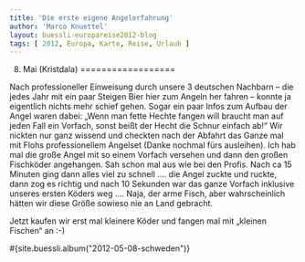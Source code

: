 ```yaml
---
title: 'Die erste eigene Angelerfahrung'
author: 'Marco Knuettel'
layout: buessli-europareise2012-blog
tags: [ 2012, Europa, Karte, Reise, Urlaub ]
---
```

8. Mai (Kristdala)
==================

Nach professioneller Einweisung durch unsere 3 deutschen Nachbarn – die jedes Jahr mit ein paar 
Steigen Bier hier zum Angeln her fahren – konnte ja eigentlich nichts mehr schief gehen. Sogar 
ein paar Infos zum Aufbau der Angel waren dabei: „Wenn man fette Hechte fangen will braucht man 
auf jeden Fall ein Vorfach, sonst beißt der Hecht die Schnur einfach ab!“  Wir nickten nur ganz 
wissend und checkten nach der Abfahrt das Ganze mal mit Flohs professionellem Angelset (Danke 
nochmal fürs ausleihen). Ich hab mal die große Angel mit so einem Vorfach versehen und dann den 
großen Fischköder angehangen. Sah schon mal aus wie bei den Profis. Nach ca 15 Minuten ging dann 
alles viel zu schnell .... die Angel zuckte und ruckte, dann zog es richtig und nach 10 Sekunden 
war das ganze Vorfach inklusive unseres ersten Köders weg .... Naja, der arme Fisch, aber 
wahrscheinlich hätten wir diese Größe sowieso nie an Land gebracht.

Jetzt kaufen wir erst mal kleinere Köder und fangen mal mit „kleinen Fischen“ an :-) 

#{site.buessli.album("2012-05-08-schweden")}
